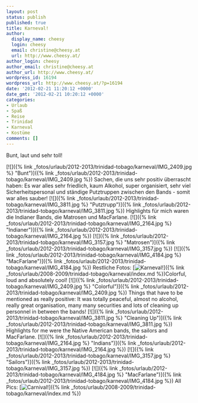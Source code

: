 ```yaml
---
layout: post
status: publish
published: true
title: Karneval!
author:
  display_name: cheesy
  login: cheesy
  email: christine@cheesy.at
  url: http://www.cheesy.at/
author_login: cheesy
author_email: christine@cheesy.at
author_url: http://www.cheesy.at/
wordpress_id: 16194
wordpress_url: http://www.cheesy.at/?p=16194
date: '2012-02-21 11:20:12 +0000'
date_gmt: '2012-02-21 10:20:12 +0000'
categories:
- Urlaub
- Spaß
- Reise
- Trinidad
- Karneval
- Kostüme
comments: []
---
```

<!--:de-->Bunt, laut und sehr toll!
[![]({% link _fotos/urlaub/2012-2013/trinidad-tobago/karneval/IMG_2409.jpg %} "Bunt")]({% link _fotos/urlaub/2012-2013/trinidad-tobago/karneval/IMG_2409.jpg %})
Sachen, die uns sehr positiv überrascht haben: Es war alles sehr friedlich, kaum Alkohol, super organisiert, sehr viel Sicherheitspersonal und ständige Putztruppen zwischen den Bands - somit war alles sauber!
[![]({% link _fotos/urlaub/2012-2013/trinidad-tobago/karneval/IMG_3811.jpg %} "Putztrupp")]({% link _fotos/urlaub/2012-2013/trinidad-tobago/karneval/IMG_3811.jpg %})
Highlights für mich waren die Indianer Bands, die Matrosen und MacFarlane.
[![]({% link _fotos/urlaub/2012-2013/trinidad-tobago/karneval/IMG_2164.jpg %} "Indianer")]({% link _fotos/urlaub/2012-2013/trinidad-tobago/karneval/IMG_2164.jpg %})
[![]({% link _fotos/urlaub/2012-2013/trinidad-tobago/karneval/IMG_3157.jpg %} "Matrosen")]({% link _fotos/urlaub/2012-2013/trinidad-tobago/karneval/IMG_3157.jpg %})
[![]({% link _fotos/urlaub/2012-2013/trinidad-tobago/karneval/IMG_4184.jpg %} "MacFarlane")]({% link _fotos/urlaub/2012-2013/trinidad-tobago/karneval/IMG_4184.jpg %})
Restliche Fotos:
[![](http://www.cheesy.at/wp-content/uploads/thumb17.jpg "Karneval!")]({% link _fotos/urlaub/2008-2009/trinidad-tobago/karneval/index.md %})<!--:--><!--:en-->Colorful, loud and absolutely cool!
[![]({% link _fotos/urlaub/2012-2013/trinidad-tobago/karneval/IMG_2409.jpg %} "Colorful")]({% link _fotos/urlaub/2012-2013/trinidad-tobago/karneval/IMG_2409.jpg %})
Things that have to be mentioned as really positive: It was totally peaceful, almost no alcohol, really great organisation, many many securities and lots of cleaning up personnel in between the bands!
[![]({% link _fotos/urlaub/2012-2013/trinidad-tobago/karneval/IMG_3811.jpg %} "Cleaning Up")]({% link _fotos/urlaub/2012-2013/trinidad-tobago/karneval/IMG_3811.jpg %})
Highlights for me were the Native American bands, the sailors and MacFarlane.
[![]({% link _fotos/urlaub/2012-2013/trinidad-tobago/karneval/IMG_2164.jpg %} "Indians")]({% link _fotos/urlaub/2012-2013/trinidad-tobago/karneval/IMG_2164.jpg %})
[![]({% link _fotos/urlaub/2012-2013/trinidad-tobago/karneval/IMG_3157.jpg %} "Sailors")]({% link _fotos/urlaub/2012-2013/trinidad-tobago/karneval/IMG_3157.jpg %})
[![]({% link _fotos/urlaub/2012-2013/trinidad-tobago/karneval/IMG_4184.jpg %} "MacFarlane")]({% link _fotos/urlaub/2012-2013/trinidad-tobago/karneval/IMG_4184.jpg %})
All Pics:
[![](http://www.cheesy.at/wp-content/uploads/thumb17.jpg "Carnival!")]({% link _fotos/urlaub/2008-2009/trinidad-tobago/karneval/index.md %})<!--:-->
